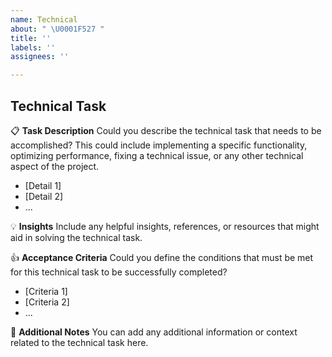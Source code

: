 ```yaml
---
name: Technical
about: " \U0001F527 "
title: ''
labels: ''
assignees: ''

---
```


## Technical Task

📋 **Task Description**
Could you describe the technical task that needs to be accomplished? This could include implementing a specific functionality, optimizing performance, fixing a technical issue, or any other technical aspect of the project.
- [Detail 1]
- [Detail 2]
- ...

💡 **Insights**
Include any helpful insights, references, or resources that might aid in solving the technical task.

👍 **Acceptance Criteria**
Could you define the conditions that must be met for this technical task to be successfully completed?
- [Criteria 1]
- [Criteria 2]
- ...

📝 **Additional Notes**
You can add any additional information or context related to the technical task here.
